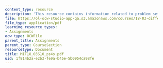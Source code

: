 ```yaml
---
content_type: resource
description: 'This resource contains information related to problem set 4. '
file: https://ol-ocw-studio-app-qa.s3.amazonaws.com/courses/18-03-differential-equations-spring-2010/1f814b2ae2b3fe9ab45e5b0954ca98fe_MIT18_03S10_ps4s.pdf
file_type: application/pdf
learning_resource_types:
- Assignments
ocw_type: OCWFile
parent_title: Assignments
parent_type: CourseSection
resourcetype: Document
title: MIT18_03S10_ps4s.pdf
uid: 1f814b2a-e2b3-fe9a-b45e-5b0954ca98fe
---
```

